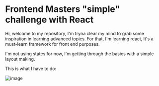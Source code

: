 # Frontend Masters "simple" challenge with React

Hi, welcome to my repository, I'm tryna clear my mind to grab some inspiration in learning advanced topics.
For that, I'm learning react, It's a must-learn framework for front end purposes. 

I'm not using states for now, I'm getting through the basics with a simple layout making.

This is what I have to do:

![image](https://user-images.githubusercontent.com/78714792/204581321-ab41bcaa-eb9e-4bba-bacb-4b4b0dc2fed1.png)
